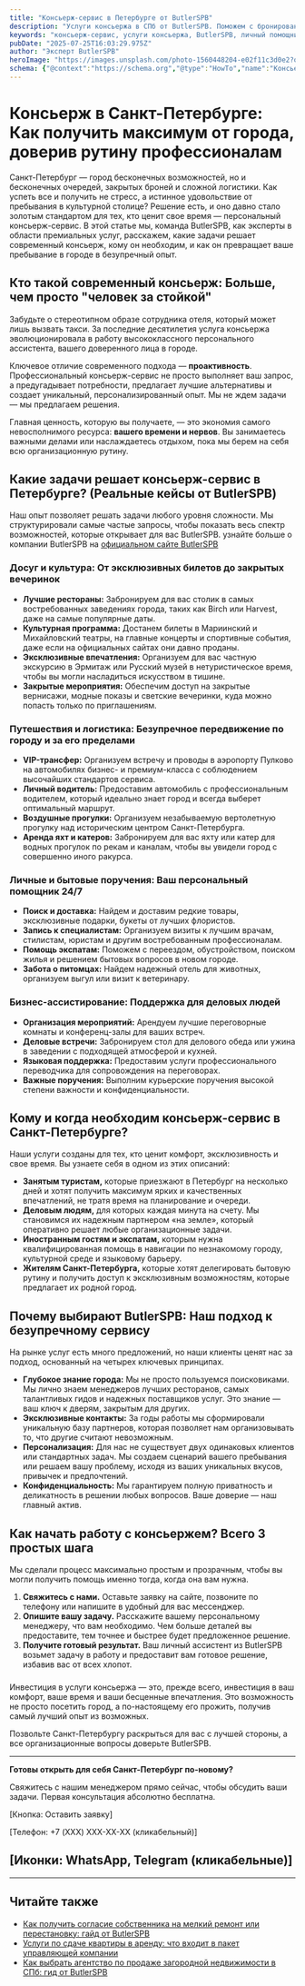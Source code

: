 ```yaml
---
title: "Консьерж-сервис в Петербурге от ButlerSPB"
description: "Услуги консьержа в СПб от ButlerSPB. Поможем с бронированием отелей, заказом билетов, организацией досуга. Ваш комфорт и время – наша главная забота."
keywords: "консьерж-сервис, услуги консьержа, ButlerSPB, личный помощник, консьерж спб, организация досуга"
pubDate: "2025-07-25T16:03:29.975Z"
author: "Эксперт ButlerSPB"
heroImage: "https://images.unsplash.com/photo-1560448204-e02f11c3d0e2?q=80&w=2070&auto=format&fit=crop"
schema: {"@context":"https://schema.org","@type":"HowTo","name":"Консьерж-сервис в Петербурге от ButlerSPB","description":"Услуги консьержа в СПб от ButlerSPB. Поможем с бронированием отелей, заказом билетов, организацией досуга. Ваш комфорт и время – наша главная забота.","image":{"@type":"ImageObject","url":"https://images.unsplash.com/photo-1560448204-e02f11c3d0e2?q=80&w=2070&auto=format&fit=crop"},"aggregateRating":{"@type":"AggregateRating","ratingValue":"4.8","reviewCount":663,"bestRating":"5","worstRating":"1"},"publisher":{"@type":"Organization","name":"Блог ButlerSPB","logo":{"@type":"ImageObject","url":"https://butlerspb-blog.netlify.app/favicon.ico"}},"mainEntityOfPage":{"@type":"WebPage","@id":"https://butlerspb-blog.netlify.app/blog/konserzh-v/"}}
---
```

# Консьерж в Санкт-Петербурге: Как получить максимум от города, доверив рутину профессионалам

Санкт-Петербург — город бесконечных возможностей, но и бесконечных очередей, закрытых броней и сложной логистики. Как успеть все и получить не стресс, а истинное удовольствие от пребывания в культурной столице? Решение есть, и оно давно стало золотым стандартом для тех, кто ценит свое время — персональный консьерж-сервис. В этой статье мы, команда ButlerSPB, как эксперты в области премиальных услуг, расскажем, какие задачи решает современный консьерж, кому он необходим, и как он превращает ваше пребывание в городе в безупречный опыт.

## Кто такой современный консьерж: Больше, чем просто "человек за стойкой"

Забудьте о стереотипном образе сотрудника отеля, который может лишь вызвать такси. За последние десятилетия услуга консьержа эволюционировала в работу высококлассного персонального ассистента, вашего доверенного лица в городе.

Ключевое отличие современного подхода — **проактивность**. Профессиональный консьерж-сервис не просто выполняет ваш запрос, а предугадывает потребности, предлагает лучшие альтернативы и создает уникальный, персонализированный опыт. Мы не ждем задачи — мы предлагаем решения.

Главная ценность, которую вы получаете, — это экономия самого невосполнимого ресурса: **вашего времени и нервов**. Вы занимаетесь важными делами или наслаждаетесь отдыхом, пока мы берем на себя всю организационную рутину.

## Какие задачи решает консьерж-сервис в Петербурге? (Реальные кейсы от ButlerSPB)

Наш опыт позволяет решать задачи любого уровня сложности. Мы структурировали самые частые запросы, чтобы показать весь спектр возможностей, которые открывает для вас ButlerSPB. узнайте больше о компании ButlerSPB на <a href="https://butlerspb.ru/o-nas" target="_blank" rel="nofollow">официальном сайте ButlerSPB</a>

### Досуг и культура: От эксклюзивных билетов до закрытых вечеринок

*   **Лучшие рестораны:** Забронируем для вас столик в самых востребованных заведениях города, таких как Birch или Harvest, даже на самые популярные даты.
*   **Культурная программа:** Достанем билеты в Мариинский и Михайловский театры, на главные концерты и спортивные события, даже если на официальных сайтах они давно проданы.
*   **Эксклюзивные впечатления:** Организуем для вас частную экскурсию в Эрмитаж или Русский музей в нетуристическое время, чтобы вы могли насладиться искусством в тишине.
*   **Закрытые мероприятия:** Обеспечим доступ на закрытые вернисажи, модные показы и светские вечеринки, куда можно попасть только по приглашениям.

### Путешествия и логистика: Безупречное передвижение по городу и за его пределами

*   **VIP-трансфер:** Организуем встречу и проводы в аэропорту Пулково на автомобилях бизнес- и премиум-класса с соблюдением высочайших стандартов сервиса.
*   **Личный водитель:** Предоставим автомобиль с профессиональным водителем, который идеально знает город и всегда выберет оптимальный маршрут.
*   **Воздушные прогулки:** Организуем незабываемую вертолетную прогулку над историческим центром Санкт-Петербурга.
*   **Аренда яхт и катеров:** Забронируем для вас яхту или катер для водных прогулок по рекам и каналам, чтобы вы увидели город с совершенно иного ракурса.

### Личные и бытовые поручения: Ваш персональный помощник 24/7

*   **Поиск и доставка:** Найдем и доставим редкие товары, эксклюзивные подарки, букеты от лучших флористов.
*   **Запись к специалистам:** Организуем визиты к лучшим врачам, стилистам, юристам и другим востребованным профессионалам.
*   **Помощь экспатам:** Поможем с переездом, обустройством, поиском жилья и решением бытовых вопросов в новом городе.
*   **Забота о питомцах:** Найдем надежный отель для животных, организуем выгул или визит к ветеринару.

### Бизнес-ассистирование: Поддержка для деловых людей

*   **Организация мероприятий:** Арендуем лучшие переговорные комнаты и конференц-залы для ваших встреч.
*   **Деловые встречи:** Забронируем стол для делового обеда или ужина в заведении с подходящей атмосферой и кухней.
*   **Языковая поддержка:** Предоставим услуги профессионального переводчика для сопровождения на переговорах.
*   **Важные поручения:** Выполним курьерские поручения высокой степени важности и конфиденциальности.

## Кому и когда необходим консьерж-сервис в Санкт-Петербурге?

Наши услуги созданы для тех, кто ценит комфорт, эксклюзивность и свое время. Вы узнаете себя в одном из этих описаний:

*   **Занятым туристам,** которые приезжают в Петербург на несколько дней и хотят получить максимум ярких и качественных впечатлений, не тратя время на планирование и очереди.
*   **Деловым людям,** для которых каждая минута на счету. Мы становимся их надежным партнером «на земле», который оперативно решает любые организационные задачи.
*   **Иностранным гостям и экспатам,** которым нужна квалифицированная помощь в навигации по незнакомому городу, культурной среде и языковому барьеру.
*   **Жителям Санкт-Петербурга,** которые хотят делегировать бытовую рутину и получить доступ к эксклюзивным возможностям, которые предлагает их родной город.

## Почему выбирают ButlerSPB: Наш подход к безупречному сервису

На рынке услуг есть много предложений, но наши клиенты ценят нас за подход, основанный на четырех ключевых принципах.

*   **Глубокое знание города:** Мы не просто пользуемся поисковиками. Мы лично знаем менеджеров лучших ресторанов, самых талантливых гидов и надежных поставщиков услуг. Это знание — ваш ключ к дверям, закрытым для других.
*   **Эксклюзивные контакты:** За годы работы мы сформировали уникальную базу партнеров, которая позволяет нам организовывать то, что другие считают невозможным.
*   **Персонализация:** Для нас не существует двух одинаковых клиентов или стандартных задач. Мы создаем сценарий вашего пребывания или решаем вашу проблему, исходя из ваших уникальных вкусов, привычек и предпочтений.
*   **Конфиденциальность:** Мы гарантируем полную приватность и деликатность в решении любых вопросов. Ваше доверие — наш главный актив.

## Как начать работу с консьержем? Всего 3 простых шага

Мы сделали процесс максимально простым и прозрачным, чтобы вы могли получить помощь именно тогда, когда она вам нужна.

1.  **Свяжитесь с нами.** Оставьте заявку на сайте, позвоните по телефону или напишите в удобный для вас мессенджер.
2.  **Опишите вашу задачу.** Расскажите вашему персональному менеджеру, что вам необходимо. Чем больше деталей вы предоставите, тем точнее и быстрее будет предложенное решение.
3.  **Получите готовый результат.** Ваш личный ассистент из ButlerSPB возьмет задачу в работу и предоставит вам готовое решение, избавив вас от всех хлопот.

###

Инвестиция в услуги консьержа — это, прежде всего, инвестиция в ваш комфорт, ваше время и ваши бесценные впечатления. Это возможность не просто посетить город, а по-настоящему его прожить, получив самый лучший опыт из возможных.

Позвольте Санкт-Петербургу раскрыться для вас с лучшей стороны, а все организационные вопросы доверьте ButlerSPB.

---
**Готовы открыть для себя Санкт-Петербург по-новому?**

Свяжитесь с нашим менеджером прямо сейчас, чтобы обсудить ваши задачи. Первая консультация абсолютно бесплатна.

[Кнопка: Оставить заявку]

[Телефон: +7 (XXX) XXX-XX-XX (кликабельный)]

[Иконки: WhatsApp, Telegram (кликабельные)]
---

---

## Читайте также

*   [Как получить согласие собственника на мелкий ремонт или перестановку: гайд от ButlerSPB](/blog/kak-poluchit-soglasie-sobstvennika-na-melkiy-remont-ili-perestanovku/)
*   [Услуги по сдаче квартиры в аренду: что входит в пакет управляющей компании](/blog/uslugi-po-sdache-kvartiry-v-arendu-chto-vhodit-v-paket-upravlyayuschey-kompanii/)
*   [Как выбрать агентство по продаже загородной недвижимости в СПб: гид от ButlerSPB](/blog/agentstvo-po-prodazhe-zagorodnoy-nedvizhimosti-v-spb/)

